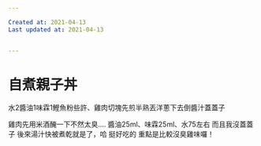 ```yaml
---

Created at: 2021-04-13
Last updated at: 2021-04-13


---
```


# 自煮親子丼


水2醬油1味霖1鰹魚粉些許、雞肉切塊先煎半熟丟洋蔥下去倒醬汁蓋蓋子

雞肉先用米酒醃一下不然太臭....
醬油25ml、味霖25ml、水75左右
而且我沒蓋蓋子 後來湯汁快被煮乾就是了，哈
挺好吃的 重點是比較沒臭雞味囉！

